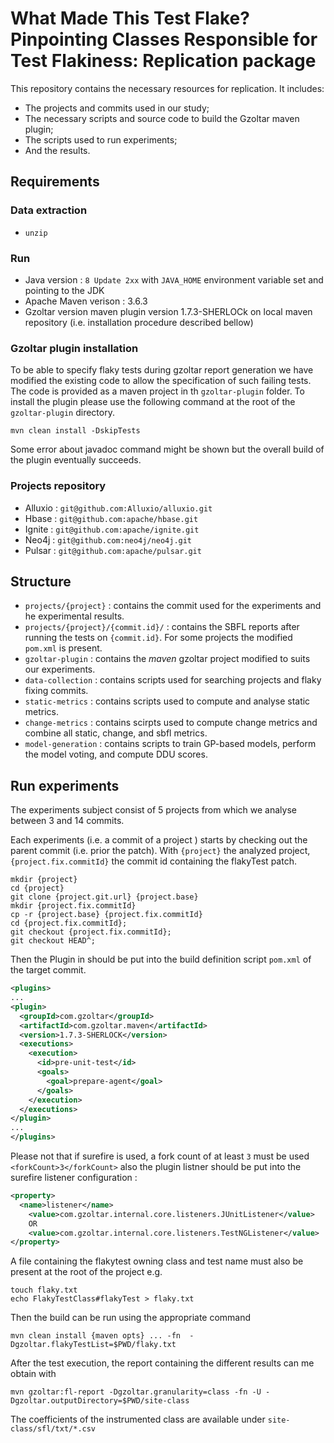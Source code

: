 # What Made This Test Flake? Pinpointing Classes Responsible for Test Flakiness: Replication package

This repository contains the necessary resources for replication. It includes:
- The projects and commits used in our study;
- The necessary scripts and source code to build the Gzoltar maven plugin;
- The scripts used to run experiments;
- And the results. 

## Requirements
### Data extraction
- `unzip`

### Run
- Java version : `8 Update 2xx` with `JAVA_HOME` environment variable set and pointing to the JDK
- Apache Maven verison : 3.6.3
- Gzoltar version maven plugin version 1.7.3-SHERLOCk on local maven repository (i.e. installation procedure described bellow)

### Gzoltar plugin installation

To be able to specify flaky tests during gzoltar report generation we have modified the existing code to allow the specification of such failing tests. The code is provided as a maven project in th `gzoltar-plugin` folder.
To install the plugin please use the following command at the root of the `gzoltar-plugin` directory.

``mvn clean install -DskipTests``

Some error about javadoc command might be shown but the overall build of the plugin eventually succeeds.

### Projects repository
- Alluxio : `git@github.com:Alluxio/alluxio.git`
- Hbase : `git@github.com:apache/hbase.git`
- Ignite : `git@github.com:apache/ignite.git`
- Neo4j : `git@github.com:neo4j/neo4j.git`
- Pulsar : `git@github.com:apache/pulsar.git`

## Structure
- `projects/{project}` : contains the commit used for the experiments and he experimental results.
- `projects/{project}/{commit.id}/` : contains the SBFL reports after running the tests on `{commit.id}`. For some projects the modified `pom.xml` is present.
- `gzoltar-plugin` : contains the _maven_ gzoltar project modified to suits our experiments.
- `data-collection` : contains scripts used for searching projects and flaky fixing commits.
- `static-metrics` : contains scripts used to compute and analyse static metrics.
- `change-metrics` : contains scirpts used to compute change metrics and combine all static, change, and sbfl metrics.
- `model-generation` : contains scripts to train GP-based models, perform the model voting, and compute DDU scores. 

## Run experiments
The experiments subject consist of 5 projects from which we analyse between 3 and 14 commits.

Each experiments (i.e. a commit of a project ) starts by checking out the parent commit (i.e. prior the patch).
 With `{project}` the analyzed project, `{project.fix.commitId}` the commit id containing the flakyTest patch.
```
mkdir {project} 
cd {project}
git clone {project.git.url} {project.base}
mkdir {project.fix.commitId}
cp -r {project.base} {project.fix.commitId}
cd {project.fix.commitId};
git checkout {project.fix.commitId};
git checkout HEAD^;
```
Then the Plugin in should be put into the build definition script `pom.xml` of the target commit.

```xml
<plugins>
...
<plugin>
  <groupId>com.gzoltar</groupId>
  <artifactId>com.gzoltar.maven</artifactId>
  <version>1.7.3-SHERLOCK</version>
  <executions>
    <execution>
      <id>pre-unit-test</id>
      <goals>
        <goal>prepare-agent</goal>
      </goals>
    </execution>
  </executions>
</plugin>
...
</plugins>
```

Please not that if surefire is used, a fork count of at least `3` must be used `<forkCount>3</forkCount>` also the plugin listner should be put into the surefire listener configuration :

```xml
<property>
  <name>listener</name>
    <value>com.gzoltar.internal.core.listeners.JUnitListener</value>
    OR
    <value>com.gzoltar.internal.core.listeners.TestNGListener</value>
</property>
```

A file containing the flakytest owning class and test name must also be present at the root of the project e.g.

```
touch flaky.txt
echo FlakyTestClass#flakyTest > flaky.txt
```

Then the build can be run using the appropriate command
```
mvn clean install {maven opts} ... -fn  -Dgzoltar.flakyTestList=$PWD/flaky.txt
```
After the test execution, the report containing the different results can me obtain with 

```
mvn gzoltar:fl-report -Dgzoltar.granularity=class -fn -U -Dgzoltar.outputDirectory=$PWD/site-class
```

The coefficients of the instrumented class are available under `site-class/sfl/txt/*.csv`
